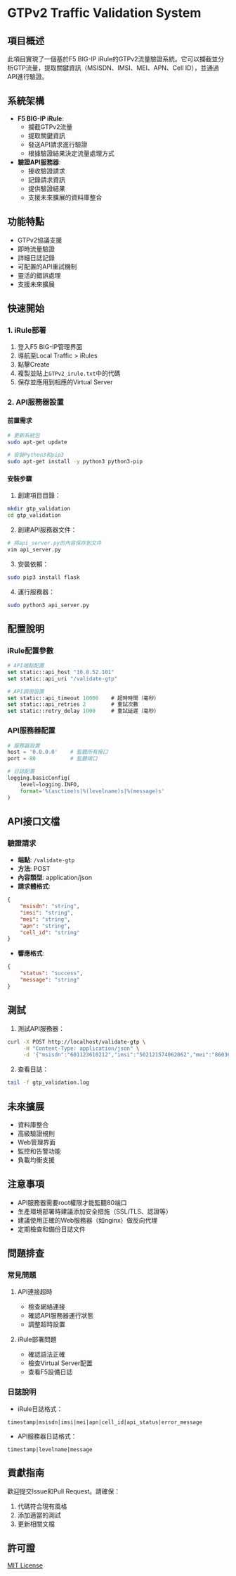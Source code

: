 
# GTPv2 Traffic Validation System

## 項目概述
此項目實現了一個基於F5 BIG-IP iRule的GTPv2流量驗證系統。它可以攔截並分析GTP流量，提取關鍵資訊（MSISDN、IMSI、MEI、APN、Cell ID），並通過API進行驗證。

## 系統架構
- **F5 BIG-IP iRule**: 
  - 攔截GTPv2流量
  - 提取關鍵資訊
  - 發送API請求進行驗證
  - 根據驗證結果決定流量處理方式
- **驗證API服務器**:
  - 接收驗證請求
  - 記錄請求資訊
  - 提供驗證結果
  - 支援未來擴展的資料庫整合

## 功能特點
- GTPv2協議支援
- 即時流量驗證
- 詳細日誌記錄
- 可配置的API重試機制
- 靈活的錯誤處理
- 支援未來擴展

## 快速開始

### 1. iRule部署

1. 登入F5 BIG-IP管理界面
2. 導航至Local Traffic > iRules
3. 點擊Create
4. 複製並貼上`GTPv2_irule.txt`中的代碼
5. 保存並應用到相應的Virtual Server

### 2. API服務器設置

#### 前置需求
```bash
# 更新系統包
sudo apt-get update

# 安裝Python3和pip3
sudo apt-get install -y python3 python3-pip
```

#### 安裝步驟
1. 創建項目目錄：
```bash
mkdir gtp_validation
cd gtp_validation
```

2. 創建API服務器文件：
```bash
# 將api_server.py的內容保存到文件
vim api_server.py
```

3. 安裝依賴：
```bash
sudo pip3 install flask
```

4. 運行服務器：
```bash
sudo python3 api_server.py
```

## 配置說明

### iRule配置參數
```tcl
# API端點配置
set static::api_host "10.8.52.101"
set static::api_uri "/validate-gtp"

# API調用設置
set static::api_timeout 10000    # 超時時間（毫秒）
set static::api_retries 2        # 重試次數
set static::retry_delay 1000     # 重試延遲（毫秒）
```

### API服務器配置
```python
# 服務器設置
host = '0.0.0.0'    # 監聽所有接口
port = 80           # 監聽端口

# 日誌配置
logging.basicConfig(
    level=logging.INFO,
    format='%(asctime)s|%(levelname)s|%(message)s'
)
```

## API接口文檔

### 驗證請求
- **端點**: `/validate-gtp`
- **方法**: POST
- **內容類型**: application/json
- **請求體格式**:
```json
{
    "msisdn": "string",
    "imsi": "string",
    "mei": "string",
    "apn": "string",
    "cell_id": "string"
}
```
- **響應格式**:
```json
{
    "status": "success",
    "message": "string"
}
```

## 測試

1. 測試API服務器：
```bash
curl -X POST http://localhost/validate-gtp \
     -H "Content-Type: application/json" \
     -d '{"msisdn":"601123610212","imsi":"502121574062062","mei":"8603640554218778","apn":"unet.mnc012.mcc502.gprs","cell_id":"86276072"}'
```

2. 查看日誌：
```bash
tail -f gtp_validation.log
```

## 未來擴展
- 資料庫整合
- 高級驗證規則
- Web管理界面
- 監控和告警功能
- 負載均衡支援

## 注意事項
- API服務器需要root權限才能監聽80端口
- 生產環境部署時建議添加安全措施（SSL/TLS、認證等）
- 建議使用正確的Web服務器（如nginx）做反向代理
- 定期檢查和備份日誌文件

## 問題排查

### 常見問題
1. API連接超時
   - 檢查網絡連接
   - 確認API服務器運行狀態
   - 調整超時設置

2. iRule部署問題
   - 確認語法正確
   - 檢查Virtual Server配置
   - 查看F5設備日誌

### 日誌說明
- iRule日誌格式：
```
timestamp|msisdn|imsi|mei|apn|cell_id|api_status|error_message
```

- API服務器日誌格式：
```
timestamp|levelname|message
```

## 貢獻指南
歡迎提交Issue和Pull Request。請確保：
1. 代碼符合現有風格
2. 添加適當的測試
3. 更新相關文檔

## 許可證
[MIT License](LICENSE)
